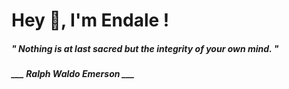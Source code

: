 <h1 title="head"> Hey 👋, I'm Endale !</h1>

**<h5><i>" Nothing is at last sacred but the integrity of your own mind. "</i></h5>**

*<b>___ Ralph Waldo Emerson ___</b>*
